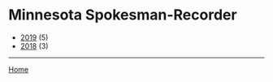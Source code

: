 # Minnesota Spokesman-Recorder

  * [2019](./minnesota-spokesman-recorder-2019.md/) (5)
  * [2018](./minnesota-spokesman-recorder-2018.md/) (3)
----

[Home](../)
